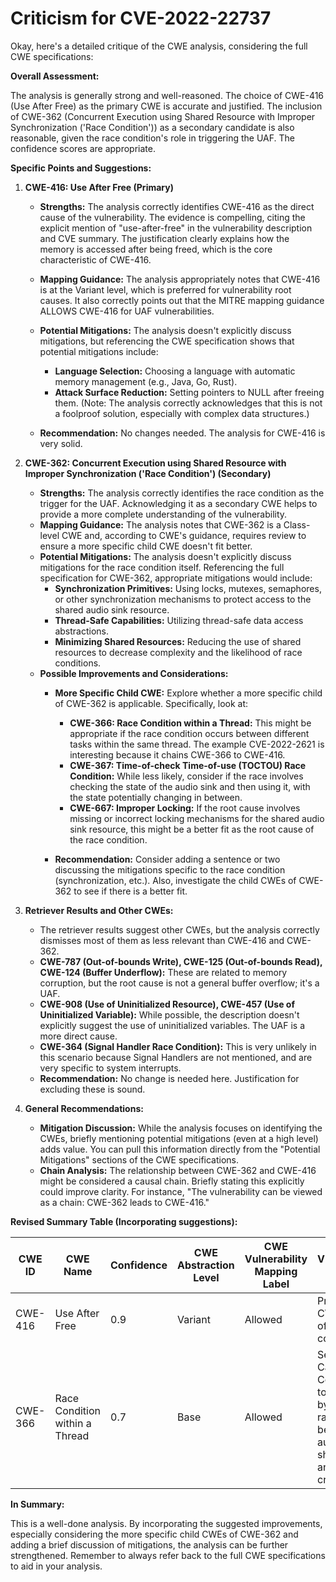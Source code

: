 # Criticism for CVE-2022-22737

Okay, here's a detailed critique of the CWE analysis, considering the full CWE specifications:

**Overall Assessment:**

The analysis is generally strong and well-reasoned.  The choice of CWE-416 (Use After Free) as the primary CWE is accurate and justified.  The inclusion of CWE-362 (Concurrent Execution using Shared Resource with Improper Synchronization ('Race Condition')) as a secondary candidate is also reasonable, given the race condition's role in triggering the UAF. The confidence scores are appropriate.

**Specific Points and Suggestions:**

1.  **CWE-416: Use After Free (Primary)**

    *   **Strengths:** The analysis correctly identifies CWE-416 as the direct cause of the vulnerability. The evidence is compelling, citing the explicit mention of "use-after-free" in the vulnerability description and CVE summary. The justification clearly explains how the memory is accessed after being freed, which is the core characteristic of CWE-416.
    *   **Mapping Guidance:**  The analysis appropriately notes that CWE-416 is at the Variant level, which is preferred for vulnerability root causes. It also correctly points out that the MITRE mapping guidance ALLOWS CWE-416 for UAF vulnerabilities.
    *   **Potential Mitigations:** The analysis doesn't explicitly discuss mitigations, but referencing the CWE specification shows that potential mitigations include:
        *   **Language Selection:** Choosing a language with automatic memory management (e.g., Java, Go, Rust).
        *   **Attack Surface Reduction:** Setting pointers to NULL after freeing them. (Note: The analysis correctly acknowledges that this is not a foolproof solution, especially with complex data structures.)

    *   **Recommendation:** No changes needed.  The analysis for CWE-416 is very solid.

2.  **CWE-362: Concurrent Execution using Shared Resource with Improper Synchronization ('Race Condition') (Secondary)**

    *   **Strengths:** The analysis correctly identifies the race condition as the trigger for the UAF. Acknowledging it as a secondary CWE helps to provide a more complete understanding of the vulnerability.
    *   **Mapping Guidance:**  The analysis notes that CWE-362 is a Class-level CWE and, according to CWE's guidance, requires review to ensure a more specific child CWE doesn't fit better.
    *   **Potential Mitigations:** The analysis doesn't explicitly discuss mitigations for the race condition itself. Referencing the full specification for CWE-362, appropriate mitigations would include:
        *   **Synchronization Primitives:**  Using locks, mutexes, semaphores, or other synchronization mechanisms to protect access to the shared audio sink resource.
        *   **Thread-Safe Capabilities:** Utilizing thread-safe data access abstractions.
        *   **Minimizing Shared Resources:** Reducing the use of shared resources to decrease complexity and the likelihood of race conditions.
    *   **Possible Improvements and Considerations:**
        *   **More Specific Child CWE:** Explore whether a more specific child of CWE-362 is applicable.  Specifically, look at:
            *   **CWE-366: Race Condition within a Thread:** This might be appropriate if the race condition occurs between different tasks within the same thread.  The example CVE-2022-2621 is interesting because it chains CWE-366 to CWE-416.
            *   **CWE-367: Time-of-check Time-of-use (TOCTOU) Race Condition:** While less likely, consider if the race involves checking the state of the audio sink and then using it, with the state potentially changing in between.
            *   **CWE-667: Improper Locking:** If the root cause involves missing or incorrect locking mechanisms for the shared audio sink resource, this might be a better fit as the root cause of the race condition.

        *   **Recommendation:** Consider adding a sentence or two discussing the mitigations specific to the race condition (synchronization, etc.). Also, investigate the child CWEs of CWE-362 to see if there is a better fit.

3.  **Retriever Results and Other CWEs:**

    *   The retriever results suggest other CWEs, but the analysis correctly dismisses most of them as less relevant than CWE-416 and CWE-362.
    *   **CWE-787 (Out-of-bounds Write), CWE-125 (Out-of-bounds Read), CWE-124 (Buffer Underflow):** These are related to memory corruption, but the root cause is not a general buffer overflow; it's a UAF.
    *   **CWE-908 (Use of Uninitialized Resource), CWE-457 (Use of Uninitialized Variable):** While possible, the description doesn't explicitly suggest the use of uninitialized variables. The UAF is a more direct cause.
    *   **CWE-364 (Signal Handler Race Condition):** This is very unlikely in this scenario because Signal Handlers are not mentioned, and are very specific to system interrupts.
    *   **Recommendation:**  No change is needed here. Justification for excluding these is sound.

4.  **General Recommendations:**

    *   **Mitigation Discussion:** While the analysis focuses on identifying the CWEs, briefly mentioning potential mitigations (even at a high level) adds value. You can pull this information directly from the "Potential Mitigations" sections of the CWE specifications.
    *   **Chain Analysis:** The relationship between CWE-362 and CWE-416 might be considered a causal chain. Briefly stating this explicitly could improve clarity. For instance, "The vulnerability can be viewed as a chain: CWE-362 leads to CWE-416."

**Revised Summary Table (Incorporating suggestions):**

| CWE ID | CWE Name | Confidence | CWE Abstraction Level | CWE Vulnerability Mapping Label | CWE-Vulnerability Mapping Notes |
|---|---|---|---|---|---|
| CWE-416 | Use After Free | 0.9 | Variant | Allowed | Primary CWE. Result of the race condition. |
| CWE-366 | Race Condition within a Thread | 0.7 | Base | Allowed | Secondary Candidate. Contributes to the UAF by creating a race between audio sink shutdown and new creation. |

**In Summary:**

This is a well-done analysis.  By incorporating the suggested improvements, especially considering the more specific child CWEs of CWE-362 and adding a brief discussion of mitigations, the analysis can be further strengthened. Remember to always refer back to the full CWE specifications to aid in your analysis.
